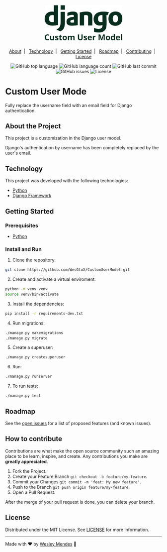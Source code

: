 <h1 align="center">
  <a href="https://github.com/WesGtoX/CustomUserModel">
    <img src=".github/logo.svg" alt="Custom User Mode" title="Custom User Mode" width="250px">
  </a>
</h1>

<p align="center">
  <a href="#about-the-project">About</a>&nbsp;&nbsp;|&nbsp;&nbsp;
  <a href="#technology">Technology</a>&nbsp;&nbsp;|&nbsp;&nbsp;
  <a href="#getting-started">Getting Started</a>&nbsp;&nbsp;|&nbsp;&nbsp;
  <a href="#roadmap">Roadmap</a>&nbsp;&nbsp;|&nbsp;&nbsp;
  <a href="#how-to-contribute">Contributing</a>&nbsp;&nbsp;|&nbsp;&nbsp;
  <a href="#license">License</a>
</p>

<p align="center">
  <img alt="GitHub top language" src="https://img.shields.io/github/languages/top/wesgtox/CustomUserModel?style=plastic" />
  <img alt="GitHub language count" src="https://img.shields.io/github/languages/count/wesgtox/CustomUserModel?style=plastic" />
  <img alt="GitHub last commit" src="https://img.shields.io/github/last-commit/wesgtox/CustomUserModel?style=plastic" />
  <img alt="GitHub issues" src="https://img.shields.io/github/issues/wesgtox/CustomUserModel?style=plastic" />
  <img alt="License" src="https://img.shields.io/github/license/wesgtox/CustomUserModel?style=plastic" />
</p>


# Custom User Mode

Fully replace the username field with an email field for Django authentication.


## About the Project

This project is a customization in the Django user model.

Django's authentication by username has been completely replaced by the user's email.


## Technology 

This project was developed with the following technologies:

- [Python](https://www.python.org/)
- [Django Framework](https://www.djangoproject.com/)


## Getting Started

### Prerequisites

- [Python](https://www.python.org/)


### Install and Run

1. Clone the repository:
```bash
git clone https://github.com/WesGtoX/CustomUserModel.git
```
2. Create and activate a virtual enviroment:
```bash
python -m venv venv
source venv/bin/activate
```
3. Install the dependencies:
```bash
pip install -r requirements-dev.txt
```
4. Run migrations:
```bash
./manage.py makemigrations
./manage.py migrate
```
5. Create a superuser:
```bash
./manage.py createsuperuser
```
6. Run:
```bash
./manage.py runserver
```
7. To run tests:
```bash
./manage.py test
```


## Roadmap

See the [open issues](https://github.com/WesGtoX/CustomUserModel/issues) for a list of proposed features (and known issues).


## How to contribute

Contributions are what make the open source community such an amazing place to be learn, inspire, and create. Any contributions you make are **greatly appreciated**.

1. Fork the Project.
2. Create your Feature Branch `git checkout -b feature/my-feature`.  
3. Commit your Changes `git commit -m 'feat: My new feature'`.  
4. Push to the Branch `git push origin feature/my-feature`.  
5. Open a Pull Request.  

After the merge of your pull request is done, you can delete your branch.  


## License

Distributed under the MIT License. See [LICENSE](LICENSE) for more information.

---

Made with ♥ by [Wesley Mendes](https://wesleymendes.com.br/) :wave:
